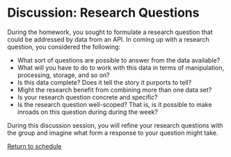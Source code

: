 # Discussion: Research Questions

During the homework, you sought to formulate a research question that could be addressed by data from an API. In coming up with a research question, you considered the following:

- What sort of questions are possible to answer from the data available?
- What will you have to do to work with this data in terms of manipulation, processing, storage, and so on?
- Is this data complete? Does it tell the story it purports to tell?
- Might the research benefit from combining more than one data set?
- Is your research question concrete and specific?
- Is the research question well-scoped? That is, is it possible to make inroads on this question during during the week?

During this discussion session, you will refine your research questions with the group and imagine what form a response to your question might take.

[Return to schedule](../README.md)
